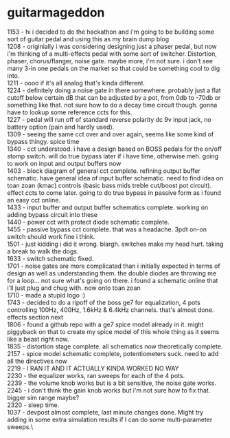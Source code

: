 # guitarmageddon
1153 - hi i decided to do the hackathon and i'm going to be building some sort of guitar pedal and using this as my brain dump blog\
1208 - originially i was considering designing just a phaser pedal, but now i'm thinking of a multi-effects pedal with some sort of switcher. Distortion, phaser, chorus/flanger, noise gate. maybe more, i'm not sure. i don't see many 3-in one pedals on the market so that could be something cool to dig into.\
1211 - oooo if it's all analog that's kinda different.\
1224 - definitely doing a noise gate in there somewhere. probably just a flat cutoff below certain dB that can be adjusted by a pot, from 0db to -70db or something like that. not sure how to do a decay time circuit though. gonna have to lookup some reference ccts for this.\
1227 - pedal will run off of standard reverse polarity dc 9v input jack, no battery option (pain and hardly used).\
1309 - seeing the same cct over and over again, seems like some kind of bypass thingy. spice time\
1340 - cct understood. i have a design based on BOSS pedals for the on/off stomp switch. will do true bypass later if i have time, otherwise meh. going to work on input and output buffers now\
1403 - block diagram of general cct complete. refining output buffer schematic. have general idea of input buffer schematic. need to find idea on toan zoan (kmac) controls (basic bass mids treble cut/boost pot circuit). effect ccts to come later. going to do true bypass in passive form as i found an easy cct online.\
1433 - input buffer and output buffer schematics complete. working on adding bypass circuit into these\
1440 - power cct with protect diode schematic complete.\
1455 - passive bypass cct complete. that was a headache. 3pdt on-on switch should work fine i think.\
1501 - just kidding i did it wrong. blargh. switches make my head hurt. taking a break to walk the dogs.\
1633 - switch schematic fixed.\
1701 - noise gates are more complicated than i initially expected in terms of design as well as understanding them. the double diodes are throwing me for a loop... not sure what's going on there. i found a schematic online that i'll just plug and chug with. now onto toan zoan\
1710 - made a stupid logo :)\
1743 - decided to do a ripoff of the boss ge7 for equalization, 4 pots controlling 100Hz, 400Hz, 1.6kHz & 6.4kHz channels. that's almost done. effects section next\
1806 - found a github repo with a ge7 spice model already in it. might piggyback on that to create my spice model of this whole thing as it seems like a beast right now.\
1835 - distortion stage complete. all schematics now theoretically complete.\
2157 - spice model schematic complete, potentiometers suck. need to add all the directives now\
2219 - I RAN IT AND IT ACTUALLY KINDA WORKED NO WAY\
2230 - the equalizer works, ran sweeps for each of the 4 pots.\
2239 - the volume knob works but is a bit sensitive, the noise gate works.\
2245 - i don't think the gain knob works but i'm not sure how to fix that. bigger sim range maybe?\
2320 - sleep time.\
1037 - devpost almost complete, last minute changes done. Might try adding in some extra simulation results if I can do some multi-parameter sweeps.\